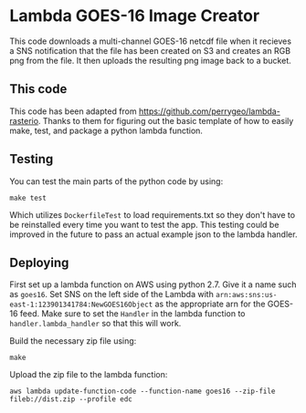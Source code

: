 # Lambda GOES-16 Image Creator

This code downloads a multi-channel GOES-16 netcdf file when it recieves a SNS notification that the file has been created on S3 and creates an RGB png from the file. It then uploads the resulting png image back to a bucket.

## This code

This code has been adapted from https://github.com/perrygeo/lambda-rasterio. Thanks to them for figuring out the basic template of how to easily make, test, and package a python lambda function.

## Testing

You can test the main parts of the python code by using:
```
make test
```
Which utilizes `DockerfileTest` to load requirements.txt so they don't have to be reinstalled every time you want to test the app. This testing could be improved in the future to pass an actual example json to the lambda handler.

## Deploying

First set up a lambda function on AWS using python 2.7. Give it a name such as `goes16`. Set SNS on the left side of the Lambda with `arn:aws:sns:us-east-1:123901341784:NewGOES16Object` as the appropriate arn for the GOES-16 feed. Make sure to set the `Handler` in the lambda function to `handler.lambda_handler` so that this will work.

Build the necessary zip file using:
```
make
```

Upload the zip file to the lambda function:
```
aws lambda update-function-code --function-name goes16 --zip-file fileb://dist.zip --profile edc
```

